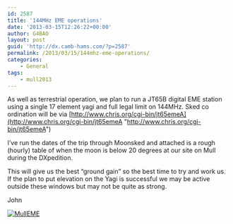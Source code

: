 ```yaml
---
id: 2587
title: '144MHz EME operations'
date: '2013-03-15T12:26:22+00:00'
author: G4BAO
layout: post
guid: 'http://dx.camb-hams.com/?p=2587'
permalink: /2013/03/15/144mhz-eme-operations/
categories:
    - General
tags:
    - mull2013
---
```


As well as terrestrial operation, we plan to run a JT65B digital EME station using a single 17 element yagi and full legal limit on 144MHz. Sked co ordination will be via [http://www.chris.org/cgi-bin/jt65emeA](http://www.chris.org/cgi-bin/jt65emeA "http://www.chris.org/cgi-bin/jt65emeA")

I’ve run the dates of the trip through Moonsked and attached is a rough (hourly) table of when the moon is below 20 degrees at our site on Mull during the DXpedition.

This will give us the best “ground gain” so the best time to try and work us. If the plan to put elevation on the Yagi is successful we may be active outside these windows but may not be quite as strong.

John

[![MullEME](http://dx.camb-hams.com/wp-content/uploads/2013/03/MullEME_thumb.png "MullEME")](http://dx.camb-hams.com/wp-content/uploads/2013/03/MullEME.png)